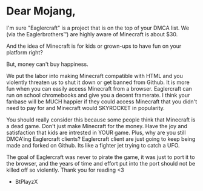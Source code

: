 # Dear Mojang,
I'm sure "Eaglercraft" is a project that is on the top of your DMCA list. We (via the Eaglerbrothers™) are highly aware of Minecraft is about $30. 


And the idea of Minecraft is for kids or grown-ups to have fun on your platform right? 


But, money can't buy happiness.


We put the labor into making Minecraft compatible with HTML and you violently threaten us to shut it down or get banned from Github.
It is more fun when you can easily access Minecraft from a browser. Eaglercraft can run on school chromebooks and give you a decent framerate.
I think your fanbase will be MUCH happier if they could access Minecraft that you didn't need to pay for and Minecraft would SKYROCKET in popularity.


You should really consider this because some people think that Minecraft is a dead game.
Don't just make Minecraft for the money. Have the joy and satisfaction that kids are intrested in YOUR game.
Plus, why are you still DMCA'ing Eaglercraft clients? Eaglercraft client are just going to keep being made and forked on Github. Its like a fighter jet trying to catch a UFO.


The goal of Eaglercraft was never to pirate the game, it was just to port it to the browser, and the years of time and effort put into the port should not be killed off so violently.
Thank you for reading <3

- BtPlayzX
